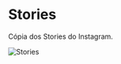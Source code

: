 # Stories
Cópia dos Stories do Instagram.

![Stories](https://user-images.githubusercontent.com/72577273/203613800-53e900e6-83e8-4e75-8f9f-aa4a21337bb7.png)
